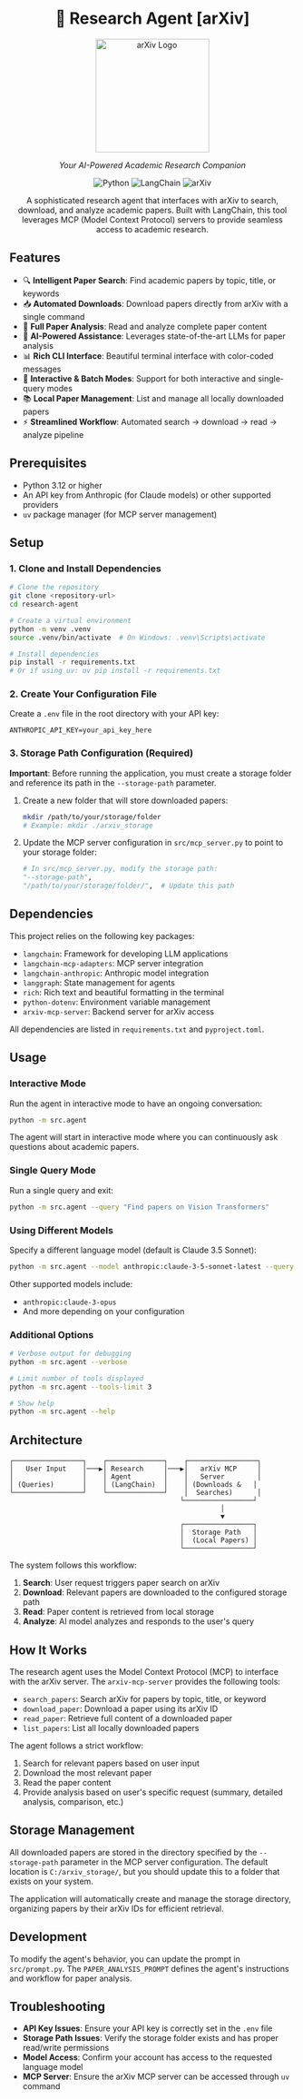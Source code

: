 <div align="center">

# 🧠 Research Agent [arXiv]

<p align="center">
  <img src="https://upload.wikimedia.org/wikipedia/commons/thumb/b/bc/ArXiv_logo_2022.svg/250px-ArXiv_logo_2022.svg.png" width="200" alt="arXiv Logo">
</p>

<i>Your AI-Powered Academic Research Companion</i>

<p align="center">
  <img src="https://camo.githubusercontent.com/a913e197b7f701a6d6223595d4b6dbc79e9cce66760f61ab148e33fce008c01d/68747470733a2f2f696d672e736869656c64732e696f2f62616467652f507974686f6e2d3337373641422e7376673f7374796c653d666f722d7468652d6261646765266c6f676f3d707974686f6e266c6f676f436f6c6f723d7768697465" alt="Python">
  <img src="https://camo.githubusercontent.com/423acdd0473cb26d7b172dbb9dd2fb70fcef81bbbd35efbfdc28b11d25fb038d/68747470733a2f2f696d672e736869656c64732e696f2f62616467652f4c616e67436861696e2d3143334333433f7374796c653d666f722d7468652d6261646765266c6f676f3d6c616e67636861696e266c6f676f436f6c6f723d7768697465" alt="LangChain">
  <img src="https://img.shields.io/badge/arXiv-2F2F2F.svg?style=for-the-badge&logo=arxiv&logoColor=red" alt="arXiv">
</p>

A sophisticated research agent that interfaces with arXiv to search, download, and analyze academic papers. Built with LangChain, this tool leverages MCP (Model Context Protocol) servers to provide seamless access to academic research.

</div>

## Features

- 🔍 **Intelligent Paper Search**: Find academic papers by topic, title, or keywords
- 📥 **Automated Downloads**: Download papers directly from arXiv with a single command
- 📄 **Full Paper Analysis**: Read and analyze complete paper content
- 🤖 **AI-Powered Assistance**: Leverages state-of-the-art LLMs for paper analysis
- 📊 **Rich CLI Interface**: Beautiful terminal interface with color-coded messages
- 🔄 **Interactive & Batch Modes**: Support for both interactive and single-query modes
- 📚 **Local Paper Management**: List and manage all locally downloaded papers
- ⚡ **Streamlined Workflow**: Automated search → download → read → analyze pipeline

## Prerequisites

- Python 3.12 or higher
- An API key from Anthropic (for Claude models) or other supported providers
- `uv` package manager (for MCP server management)

## Setup

### 1. Clone and Install Dependencies

```bash
# Clone the repository
git clone <repository-url>
cd research-agent

# Create a virtual environment
python -m venv .venv
source .venv/bin/activate  # On Windows: .venv\Scripts\activate

# Install dependencies
pip install -r requirements.txt
# Or if using uv: uv pip install -r requirements.txt
```

### 2. Create Your Configuration File

Create a `.env` file in the root directory with your API key:

```env
ANTHROPIC_API_KEY=your_api_key_here

```

### 3. Storage Path Configuration (Required)

**Important**: Before running the application, you must create a storage folder and reference its path in the `--storage-path` parameter.

1. Create a new folder that will store downloaded papers:
   ```bash
   mkdir /path/to/your/storage/folder
   # Example: mkdir ./arxiv_storage
   ```

2. Update the MCP server configuration in `src/mcp_server.py` to point to your storage folder:
   ```python
   # In src/mcp_server.py, modify the storage path:
   "--storage-path",
   "/path/to/your/storage/folder/",  # Update this path
   ```

## Dependencies

This project relies on the following key packages:

- `langchain`: Framework for developing LLM applications
- `langchain-mcp-adapters`: MCP server integration
- `langchain-anthropic`: Anthropic model integration
- `langgraph`: State management for agents
- `rich`: Rich text and beautiful formatting in the terminal
- `python-dotenv`: Environment variable management
- `arxiv-mcp-server`: Backend server for arXiv access

All dependencies are listed in `requirements.txt` and `pyproject.toml`.

## Usage

### Interactive Mode

Run the agent in interactive mode to have an ongoing conversation:

```bash
python -m src.agent
```

The agent will start in interactive mode where you can continuously ask questions about academic papers.

### Single Query Mode

Run a single query and exit:

```bash
python -m src.agent --query "Find papers on Vision Transformers"
```

### Using Different Models

Specify a different language model (default is Claude 3.5 Sonnet):

```bash
python -m src.agent --model anthropic:claude-3-5-sonnet-latest --query "Summarize recent advances in transformer architectures"
```

Other supported models include:
- `anthropic:claude-3-opus`
- And more depending on your configuration

### Additional Options

```bash
# Verbose output for debugging
python -m src.agent --verbose

# Limit number of tools displayed
python -m src.agent --tools-limit 3

# Show help
python -m src.agent --help
```

## Architecture

```
┌─────────────────┐    ┌──────────────┐    ┌─────────────────┐
│   User Input    │───▶│ Research     │───▶│   arXiv MCP     │
│                 │    │ Agent        │    │   Server        │
│ (Queries)       │    │ (LangChain)  │    │ (Downloads &   │
└─────────────────┘    └──────────────┘    │  Searches)      │
                                          └─────────────────┘
                                                    │
                                                    ▼
                                          ┌─────────────────┐
                                          │  Storage Path   │
                                          │  (Local Papers) │
                                          └─────────────────┘
```

The system follows this workflow:
1. **Search**: User request triggers paper search on arXiv
2. **Download**: Relevant papers are downloaded to the configured storage path
3. **Read**: Paper content is retrieved from local storage
4. **Analyze**: AI model analyzes and responds to the user's query

## How It Works

The research agent uses the Model Context Protocol (MCP) to interface with the arXiv server. The `arxiv-mcp-server` provides the following tools:

- `search_papers`: Search arXiv for papers by topic, title, or keyword
- `download_paper`: Download a paper using its arXiv ID
- `read_paper`: Retrieve full content of a downloaded paper
- `list_papers`: List all locally downloaded papers

The agent follows a strict workflow:
1. Search for relevant papers based on user input
2. Download the most relevant paper
3. Read the paper content
4. Provide analysis based on user's specific request (summary, detailed analysis, comparison, etc.)

## Storage Management

All downloaded papers are stored in the directory specified by the `--storage-path` parameter in the MCP server configuration. The default location is `C:/arxiv_storage/`, but you should update this to a folder that exists on your system.

The application will automatically create and manage the storage directory, organizing papers by their arXiv IDs for efficient retrieval.

## Development

To modify the agent's behavior, you can update the prompt in `src/prompt.py`. The `PAPER_ANALYSIS_PROMPT` defines the agent's instructions and workflow for paper analysis.

## Troubleshooting

- **API Key Issues**: Ensure your API key is correctly set in the `.env` file
- **Storage Path Issues**: Verify the storage folder exists and has proper read/write permissions
- **Model Access**: Confirm your account has access to the requested language model
- **MCP Server**: Ensure the arXiv MCP server can be accessed through `uv` command
